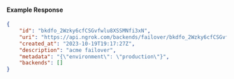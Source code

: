 <!-- Code generated for API Clients. DO NOT EDIT. -->

#### Example Response

```json
{
	"id": "bkdfo_2Wzky6cfCSGvfwlu8XSSMNfi3xN",
	"uri": "https://api.ngrok.com/backends/failover/bkdfo_2Wzky6cfCSGvfwlu8XSSMNfi3xN",
	"created_at": "2023-10-19T19:17:27Z",
	"description": "acme failover",
	"metadata": "{\"environment\": \"production\"}",
	"backends": []
}
```
